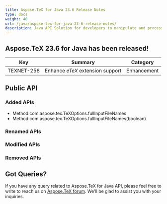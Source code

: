 ```yaml
---
title: Aspose.TeX for Java 23.6 Release Notes
type: docs
weight: 40
url: /java/aspose-tex-for-java-23-6-release-notes/
description: Java API Solution for developers to manipulate and process TeX and LaTeX files. Updates of Aspose.TeX API solution for Java | Release 2023.6
---
```


## Aspose.TeX 23.6 for Java has been released!

| Key | Summary | Category |
|---|---|---|
| TEXNET-258 | Enhance *eTeX* extension support | Enhancement |
 
## Public API
### Added APIs
 * Method com.aspose.tex.TeXOptions.fullInputFileNames
 * Method com.aspose.tex.TeXOptions.fullInputFileNames(boolean)

### Renamed APIs

### Modified APIs
 
### Removed APIs
 
## Got Queries?
If you have any query related to Aspose.TeX for Java API, please feel free to write to reach us on [Aspose.TeX forum](https://forum.aspose.com/c/tex/). We'll be glad to assist you with your inquiries.
